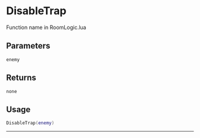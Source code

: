 # DisableTrap
Function name in RoomLogic.lua
## Parameters
`enemy`
## Returns
`none`
## Usage
```lua
DisableTrap(enemy)
```
---
